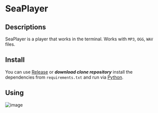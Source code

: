 # SeaPlayer
## Descriptions
SeaPlayer is a player that works in the terminal. Works with `MP3`, `OGG`, `WAV` files.

## Install 
You can use [Release](https://github.com/romanin-rf/sea-player/releases) or ***download clone repository*** install the dependencies from `requirements.txt` and run via [Python](https://www.python.org).

## Using
![image](https://user-images.githubusercontent.com/60302782/234209706-ae3cf7f3-2429-41a9-856a-315112d9a526.png)
